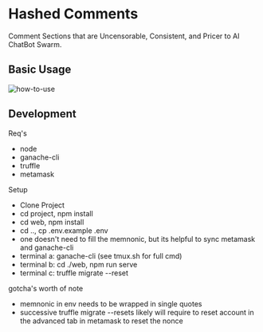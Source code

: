 # Hashed Comments
Comment Sections that are Uncensorable, Consistent, and Pricer to AI ChatBot Swarm.

## Basic Usage
![how-to-use](https://github.com/Joe-mcgee/Hashed-Comments/blob/master/web/src/assets/Basic-usage.gif)


## Development
Req's
- node
- ganache-cli
- truffle
- metamask

Setup
- Clone Project
- cd project, npm install
- cd web, npm install
- cd .., cp .env.example .env
- one doesn't need to fill the memnonic, but its helpful to sync metamask and ganache-cli
- terminal a: ganache-cli (see tmux.sh for full cmd)
- terminal b: cd ./web, npm run serve
- terminal c: truffle migrate --reset

gotcha's worth of note
- memnonic in env needs to be wrapped in single quotes
- successive truffle migrate --resets likely will require to reset account in the advanced tab in metamask to reset the nonce

